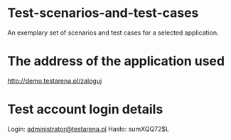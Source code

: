 # Test-scenarios-and-test-cases
An exemplary set of scenarios and test cases for a selected application.

# The address of the application used
http://demo.testarena.pl/zaloguj

# Test account login details

Login: administrator@testarena.pl
Hasło: sumXQQ72$L